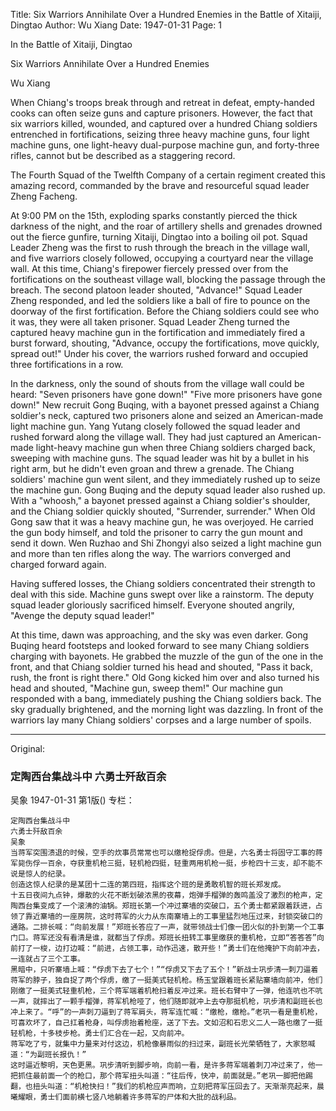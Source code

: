 Title: Six Warriors Annihilate Over a Hundred Enemies in the Battle of Xitaiji, Dingtao
Author: Wu Xiang
Date: 1947-01-31
Page: 1

In the Battle of Xitaiji, Dingtao

Six Warriors Annihilate Over a Hundred Enemies

Wu Xiang

When Chiang's troops break through and retreat in defeat, empty-handed cooks can often seize guns and capture prisoners. However, the fact that six warriors killed, wounded, and captured over a hundred Chiang soldiers entrenched in fortifications, seizing three heavy machine guns, four light machine guns, one light-heavy dual-purpose machine gun, and forty-three rifles, cannot but be described as a staggering record.

The Fourth Squad of the Twelfth Company of a certain regiment created this amazing record, commanded by the brave and resourceful squad leader Zheng Facheng.

At 9:00 PM on the 15th, exploding sparks constantly pierced the thick darkness of the night, and the roar of artillery shells and grenades drowned out the fierce gunfire, turning Xitaiji, Dingtao into a boiling oil pot. Squad Leader Zheng was the first to rush through the breach in the village wall, and five warriors closely followed, occupying a courtyard near the village wall. At this time, Chiang's firepower fiercely pressed over from the fortifications on the southeast village wall, blocking the passage through the breach. The second platoon leader shouted, "Advance!" Squad Leader Zheng responded, and led the soldiers like a ball of fire to pounce on the doorway of the first fortification. Before the Chiang soldiers could see who it was, they were all taken prisoner. Squad Leader Zheng turned the captured heavy machine gun in the fortification and immediately fired a burst forward, shouting, "Advance, occupy the fortifications, move quickly, spread out!" Under his cover, the warriors rushed forward and occupied three fortifications in a row.

In the darkness, only the sound of shouts from the village wall could be heard: "Seven prisoners have gone down!" "Five more prisoners have gone down!" New recruit Gong Buqing, with a bayonet pressed against a Chiang soldier's neck, captured two prisoners alone and seized an American-made light machine gun. Yang Yutang closely followed the squad leader and rushed forward along the village wall. They had just captured an American-made light-heavy machine gun when three Chiang soldiers charged back, sweeping with machine guns. The squad leader was hit by a bullet in his right arm, but he didn't even groan and threw a grenade. The Chiang soldiers' machine gun went silent, and they immediately rushed up to seize the machine gun. Gong Buqing and the deputy squad leader also rushed up. With a "whoosh," a bayonet pressed against a Chiang soldier's shoulder, and the Chiang soldier quickly shouted, "Surrender, surrender." When Old Gong saw that it was a heavy machine gun, he was overjoyed. He carried the gun body himself, and told the prisoner to carry the gun mount and send it down. Wen Ruzhao and Shi Zhongyi also seized a light machine gun and more than ten rifles along the way. The warriors converged and charged forward again.

Having suffered losses, the Chiang soldiers concentrated their strength to deal with this side. Machine guns swept over like a rainstorm. The deputy squad leader gloriously sacrificed himself. Everyone shouted angrily, "Avenge the deputy squad leader!"

At this time, dawn was approaching, and the sky was even darker. Gong Buqing heard footsteps and looked forward to see many Chiang soldiers charging with bayonets. He grabbed the muzzle of the gun of the one in the front, and that Chiang soldier turned his head and shouted, "Pass it back, rush, the front is right there." Old Gong kicked him over and also turned his head and shouted, "Machine gun, sweep them!" Our machine gun responded with a bang, immediately pushing the Chiang soldiers back. The sky gradually brightened, and the morning light was dazzling. In front of the warriors lay many Chiang soldiers' corpses and a large number of spoils.



<hr /> 

Original: 


### 定陶西台集战斗中  六勇士歼敌百余
吴象
1947-01-31
第1版()
专栏：

    定陶西台集战斗中
    六勇士歼敌百余
    吴象
    当蒋军突围溃退的时候，空手的炊事员常常也可以缴枪捉俘虏。但是，六名勇士将固守工事的蒋军毙伤俘一百余，夺获重机枪三挺，轻机枪四挺，轻重两用机枪一挺，步枪四十三支，却不能不说是惊人的纪录。
    创造这惊人纪录的是某团十二连的第四班，指挥这个班的是勇敢机智的班长郑发成。
    十五日夜间九点钟，爆散的火花不断划破浓黑的夜幕，炮弹手榴弹的轰鸣盖没了激烈的枪声，定陶西台集变成了一个滚沸的油锅。郑班长第一个冲过寨墙的突破口，五个勇士都紧跟着跃进，占领了靠近寨墙的一座房院，这时蒋军的火力从东南寨墙上的工事里猛烈地压过来，封锁突破口的通路。二排长喊：“向前发展！”郑班长答应了一声，就带领战士们像一团火似的扑到第一个工事门口。蒋军还没有看清是谁，就都当了俘虏。郑班长扭转工事里缴获的重机枪，立即“答答答”向前打了一梭，边打边喊：“前进，占领工事，动作迅速，散开些！”勇士们在他掩护下向前冲去，一连就占了三个工事。
    黑暗中，只听寨墙上喊：“俘虏下去了七个！”“俘虏又下去了五个！”新战士巩步清一刺刀逼着蒋军的脖子，独自捉了两个俘虏，缴了一挺美式轻机枪。杨玉堂跟着班长紧贴寨墙向前冲，他们刚缴了一挺美式轻重机枪，三个蒋军端着机枪扫着反冲过来。班长右臂中了一弹，他连吭也不吭一声，就摔出了一颗手榴弹，蒋军机枪哑了，他们随即就冲上去夺那挺机枪，巩步清和副班长也冲上来了。“呼”的一声刺刀逼到了蒋军肩头，蒋军连忙喊：“缴枪，缴枪。”老巩一看是重机枪，可喜欢坏了，自己扛着枪身，叫俘虏抬着枪座，送了下去。文如沼和石忠义二人一路也缴了一挺轻机枪，十多枝步枪。勇士们汇合在一起，又向前冲。
    蒋军吃了亏，就集中力量来对付这边，机枪像暴雨似的扫过来，副班长光荣牺牲了，大家怒喊道：“为副班长报仇！”
    这时逼近黎明，天色更黑。巩步清听到脚步响，向前一看，是许多蒋军端着刺刀冲过来了，他一把抓住最前面一个的枪口，那个蒋军扭头叫道：“往后传，快冲，前面就是。”老巩一脚把他踢翻，也扭头叫道：“机枪快扫！”我们的机枪应声而响，立刻把蒋军压回去了。天渐渐亮起来，晨曦耀眼，勇士们面前横七竖八地躺着许多蒋军的尸体和大批的战利品。
